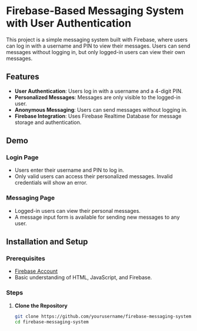 # Firebase-Based Messaging System with User Authentication

This project is a simple messaging system built with Firebase, where users can log in with a username and PIN to view their messages. Users can send messages without logging in, but only logged-in users can view their own messages. 

## Features

- **User Authentication**: Users log in with a username and a 4-digit PIN.
- **Personalized Messages**: Messages are only visible to the logged-in user.
- **Anonymous Messaging**: Users can send messages without logging in.
- **Firebase Integration**: Uses Firebase Realtime Database for message storage and authentication.

## Demo

### Login Page
- Users enter their username and PIN to log in. 
- Only valid users can access their personalized messages. Invalid credentials will show an error.

### Messaging Page
- Logged-in users can view their personal messages.
- A message input form is available for sending new messages to any user.

## Installation and Setup

### Prerequisites
- [Firebase Account](https://firebase.google.com/)
- Basic understanding of HTML, JavaScript, and Firebase.

### Steps
1. **Clone the Repository**
   ```bash
   git clone https://github.com/yourusername/firebase-messaging-system.git
   cd firebase-messaging-system
